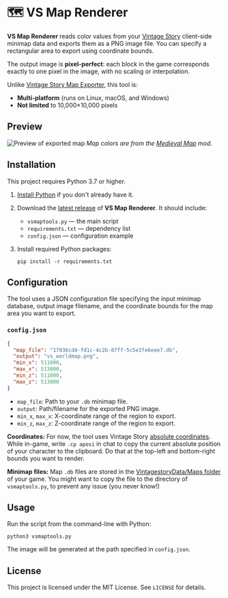 # 🗺️ VS Map Renderer

**VS Map Renderer** reads color values from your [Vintage Story](https://www.vintagestory.at/) client-side minimap data and exports them as a PNG image file.   You can specify a rectangular area to export using coordinate bounds.

The output image is **pixel-perfect**: each block in the game corresponds exactly to one pixel in the image, with no scaling or interpolation.

Unlike [Vintage Story Map Exporter](https://mods.vintagestory.at/vsdbtopng), this tool is:
- **Multi-platform** (runs on Linux, macOS, and Windows)
- **Not limited** to 10,000×10,000 pixels

## Preview
![Preview of exported map](images/3k_3k_map.png)
*Map colors are from the [Medieval Map](https://mods.vintagestory.at/medievalmap) mod.*

## Installation
This project requires Python 3.7 or higher.

1. [Install Python](https://www.python.org/downloads/) if you don't already have it.

2. Download the [latest release](https://github.com/elliotfontaine/vsmaptools/releases/latest) of **VS Map Renderer**. It should include:
   * `vsmaptools.py` — the main script
   * `requirements.txt` — dependency list
   * `config.json` — configuration example

3. Install required Python packages:
   ```shell
   pip install -r requirements.txt
   ```

## Configuration
The tool uses a JSON configuration file specifying the input minimap database, output image filename, and the coordinate bounds for the map area you want to export.

### `config.json`
```json
{
  "map_file": "17036cd4-fd1c-4c2b-87ff-5c5e3fe6eee7.db",
  "output": "vs_worldmap.png",
  "min_x": 511000,
  "max_x": 513000,
  "min_z": 511000,
  "max_z": 513000
}
```
* `map_file`: Path to your `.db` minimap file.
* `output`: Path/filename for the exported PNG image.
* `min_x`, `max_x`: X-coordinate range of the region to export.
* `min_z`, `max_z`: Z-coordinate range of the region to export.

**Coordinates:** For now, the tool uses Vintage Story [absolute coordinates](https://wiki.vintagestory.at/Coordinates). While in-game, write `.cp aposi` in chat to copy the current absolute position of your character to the clipboard. Do that at the top-left and bottom-right bounds you want to render.

**Minimap files:** Map `.db` files are stored in the [VintagestoryData/Maps folder](https://wiki.vintagestory.at/VintagestoryData_folder) of your game. You might want to copy the file to the directory of `vsmaptools.py`, to prevent any issue (you never know!)

## Usage
Run the script from the command-line with Python:
```shell
python3 vsmaptools.py
```
The image will be generated at the path specified in `config.json`.

## License
This project is licensed under the MIT License. See `LICENSE` for details.
